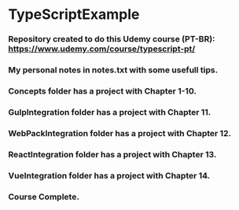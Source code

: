 # TypeScriptExample

### Repository created to do this Udemy course (PT-BR): https://www.udemy.com/course/typescript-pt/

### My personal notes in notes.txt with some usefull tips.

### Concepts folder has a project with Chapter 1-10.

### GulpIntegration folder has a project with Chapter 11.

### WebPackIntegration folder has a project with Chapter 12.

### ReactIntegration folder has a project with Chapter 13.

### VueIntegration folder has a project with Chapter 14.

### Course Complete.
